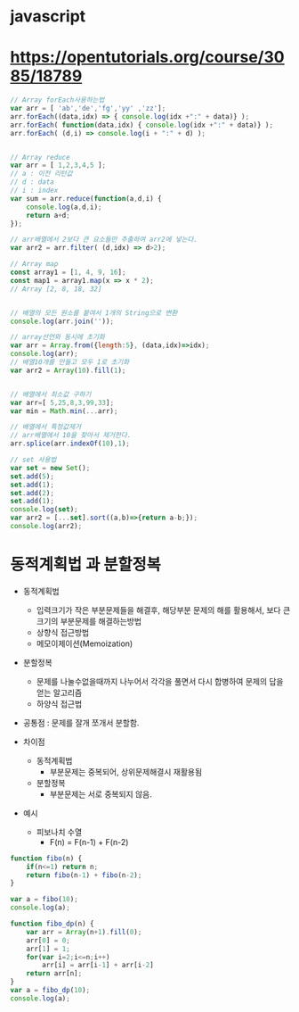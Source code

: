 # javascript
# https://opentutorials.org/course/3085/18789



```javascript
// Array forEach사용하는법 
var arr = [ 'ab','de','fg','yy' ,'zz'];
arr.forEach((data,idx) => { console.log(idx +":" + data)} );
arr.forEach( function(data,idx) { console.log(idx +":" + data)} );
arr.forEach( (d,i) => console.log(i + ":" + d) );


// Array reduce
var arr = [ 1,2,3,4,5 ];
// a : 이전 리턴값
// d : data
// i : index 
var sum = arr.reduce(function(a,d,i) { 
    console.log(a,d,i);
    return a+d;
});

// arr배열에서 2보다 큰 요소들만 추출하여 arr2에 넣는다.
var arr2 = arr.filter( (d,idx) => d>2);

// Array map
const array1 = [1, 4, 9, 16];
const map1 = array1.map(x => x * 2);
// Array [2, 8, 18, 32]


// 배열의 모든 원소를 붙여서 1개의 String으로 변환
console.log(arr.join(''));

// array선언와 동시에 초기화
var arr = Array.from({length:5}, (data,idx)=>idx);
console.log(arr);
// 배열10개를 만들고 모두 1로 초기화
var arr2 = Array(10).fill(1);


// 배열에서 최소값 구하기
var arr=[ 5,25,8,3,99,33];
var min = Math.min(...arr);  

// 배열에서 특정값제거
// arr배열에서 10을 찾아서 제거한다.
arr.splice(arr.indexOf(10),1);

// set 사용법
var set = new Set();
set.add(5);
set.add(1);
set.add(2);
set.add(1);
console.log(set);
var arr2 = [...set].sort((a,b)=>{return a-b;});
console.log(arr2);
```





# 동적계획법 과 분할정복 
* 동적계획법
    * 입력크기가 작은 부분문제들을 해결후, 해당부분 문제의 해를 활용해서, 보다 큰 크기의 부분문제를 해결하는방법
    * 상향식 접근방법
    * 메모이제이션(Memoization) 
* 분할정복
    * 문제를 나눌수없을때까지 나누어서 각각을 풀면서 다시 합병하여 문제의 답을 얻는 알고리즘
    * 하양식 접근법
 
* 공통점 : 문제를 잘개 쪼개서 분할함.
* 차이점 
    * 동적계획법
        * 부분문제는 중복되어, 상위문제해결시 재활용됨
    * 분할정복 
        * 부분문제는 서로 중복되지 않음. 

* 예시
    * 피보나치 수열 
        * F(n) = F(n-1) + F(n-2)
```javascript
function fibo(n) {
	if(n<=1) return n;
	return fibo(n-1) + fibo(n-2);
}

var a = fibo(10);
console.log(a);
```        


```javascript
function fibo_dp(n) {
	var arr = Array(n+1).fill(0);
	arr[0] = 0;
	arr[1] = 1;
	for(var i=2;i<=n;i++) 
		arr[i] = arr[i-1] + arr[i-2]
	return arr[n];
}
var a = fibo_dp(10);
console.log(a);
```